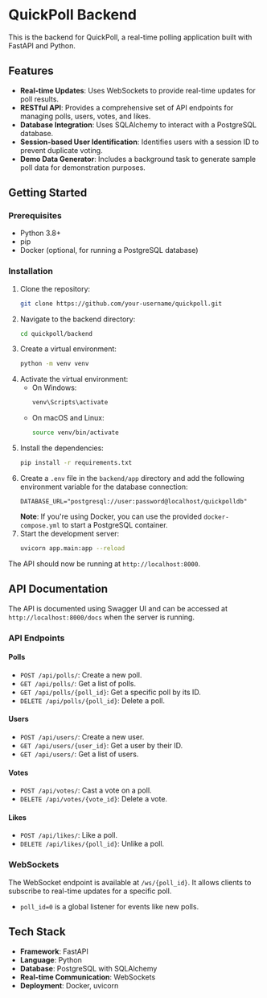 # QuickPoll Backend

This is the backend for QuickPoll, a real-time polling application built with FastAPI and Python.

## Features

- **Real-time Updates**: Uses WebSockets to provide real-time updates for poll results.
- **RESTful API**: Provides a comprehensive set of API endpoints for managing polls, users, votes, and likes.
- **Database Integration**: Uses SQLAlchemy to interact with a PostgreSQL database.
- **Session-based User Identification**: Identifies users with a session ID to prevent duplicate voting.
- **Demo Data Generator**: Includes a background task to generate sample poll data for demonstration purposes.

## Getting Started

### Prerequisites

- Python 3.8+
- pip
- Docker (optional, for running a PostgreSQL database)

### Installation

1. Clone the repository:
   ```bash
   git clone https://github.com/your-username/quickpoll.git
   ```
2. Navigate to the backend directory:
   ```bash
   cd quickpoll/backend
   ```
3. Create a virtual environment:
   ```bash
   python -m venv venv
   ```
4. Activate the virtual environment:
   - On Windows:
     ```bash
     venv\Scripts\activate
     ```
   - On macOS and Linux:
     ```bash
     source venv/bin/activate
     ```
5. Install the dependencies:
   ```bash
   pip install -r requirements.txt
   ```
6. Create a `.env` file in the `backend/app` directory and add the following environment variable for the database connection:
   ```env
   DATABASE_URL="postgresql://user:password@localhost/quickpolldb"
   ```
   **Note**: If you're using Docker, you can use the provided `docker-compose.yml` to start a PostgreSQL container.
7. Start the development server:
   ```bash
   uvicorn app.main:app --reload
   ```

The API should now be running at `http://localhost:8000`.

## API Documentation

The API is documented using Swagger UI and can be accessed at `http://localhost:8000/docs` when the server is running.

### API Endpoints

#### Polls

- `POST /api/polls/`: Create a new poll.
- `GET /api/polls/`: Get a list of polls.
- `GET /api/polls/{poll_id}`: Get a specific poll by its ID.
- `DELETE /api/polls/{poll_id}`: Delete a poll.

#### Users

- `POST /api/users/`: Create a new user.
- `GET /api/users/{user_id}`: Get a user by their ID.
- `GET /api/users/`: Get a list of users.

#### Votes

- `POST /api/votes/`: Cast a vote on a poll.
- `DELETE /api/votes/{vote_id}`: Delete a vote.

#### Likes

- `POST /api/likes/`: Like a poll.
- `DELETE /api/likes/{poll_id}`: Unlike a poll.

### WebSockets

The WebSocket endpoint is available at `/ws/{poll_id}`. It allows clients to subscribe to real-time updates for a specific poll.
- `poll_id=0` is a global listener for events like new polls.

## Tech Stack

- **Framework**: FastAPI
- **Language**: Python
- **Database**: PostgreSQL with SQLAlchemy
- **Real-time Communication**: WebSockets
- **Deployment**: Docker, uvicorn
